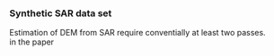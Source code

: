### Synthetic SAR data set

Estimation of DEM from SAR require conventially at least two passes.<br>
in the paper 